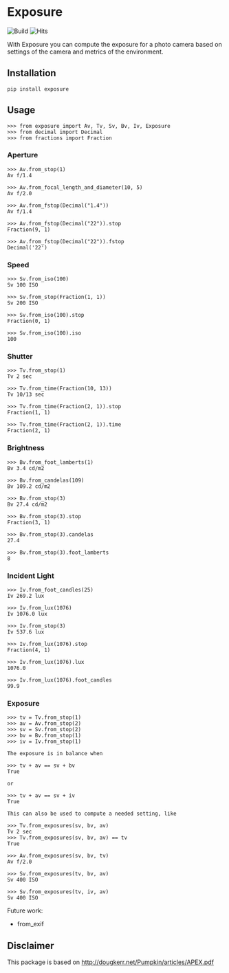 # Exposure

![Build](https://github.com/mrijken/exposure/workflows/CI/badge.svg)
![Hits](https://hitcounter.pythonanywhere.com/count/tag.svg?urlhttps://github.com/mrijken/exposure)

With Exposure you can compute the exposure for a photo camera based
on settings of the camera and metrics of the environment.

## Installation

`pip install exposure`

## Usage

    >>> from exposure import Av, Tv, Sv, Bv, Iv, Exposure
    >>> from decimal import Decimal
    >>> from fractions import Fraction

### Aperture

    >>> Av.from_stop(1)
    Av f/1.4

    >>> Av.from_focal_length_and_diameter(10, 5)
    Av f/2.0

    >>> Av.from_fstop(Decimal("1.4"))
    Av f/1.4

    >>> Av.from_fstop(Decimal("22")).stop
    Fraction(9, 1)

    >>> Av.from_fstop(Decimal("22")).fstop
    Decimal('22')

### Speed

    >>> Sv.from_iso(100)
    Sv 100 ISO

    >>> Sv.from_stop(Fraction(1, 1))
    Sv 200 ISO

    >>> Sv.from_iso(100).stop
    Fraction(0, 1)

    >>> Sv.from_iso(100).iso
    100

### Shutter

    >>> Tv.from_stop(1)
    Tv 2 sec

    >>> Tv.from_time(Fraction(10, 13))
    Tv 10/13 sec

    >>> Tv.from_time(Fraction(2, 1)).stop
    Fraction(1, 1)

    >>> Tv.from_time(Fraction(2, 1)).time
    Fraction(2, 1)

### Brightness

    >>> Bv.from_foot_lamberts(1)
    Bv 3.4 cd/m2

    >>> Bv.from_candelas(109)
    Bv 109.2 cd/m2

    >>> Bv.from_stop(3)
    Bv 27.4 cd/m2

    >>> Bv.from_stop(3).stop
    Fraction(3, 1)

    >>> Bv.from_stop(3).candelas
    27.4

    >>> Bv.from_stop(3).foot_lamberts
    8

### Incident Light

    >>> Iv.from_foot_candles(25)
    Iv 269.2 lux

    >>> Iv.from_lux(1076)
    Iv 1076.0 lux

    >>> Iv.from_stop(3)
    Iv 537.6 lux

    >>> Iv.from_lux(1076).stop
    Fraction(4, 1)

    >>> Iv.from_lux(1076).lux
    1076.0

    >>> Iv.from_lux(1076).foot_candles
    99.9


### Exposure

    >>> tv = Tv.from_stop(1)
    >>> av = Av.from_stop(2)
    >>> sv = Sv.from_stop(2)
    >>> bv = Bv.from_stop(1)
    >>> iv = Iv.from_stop(1)

    The exposure is in balance when

    >>> tv + av == sv + bv
    True

    or

    >>> tv + av == sv + iv
    True

    This can also be used to compute a needed setting, like

    >>> Tv.from_exposures(sv, bv, av)
    Tv 2 sec
    >>> Tv.from_exposures(sv, bv, av) == tv
    True

    >>> Av.from_exposures(sv, bv, tv)
    Av f/2.0

    >>> Sv.from_exposures(tv, bv, av)
    Sv 400 ISO

    >>> Sv.from_exposures(tv, iv, av)
    Sv 400 ISO

Future work:

* from_exif

## Disclaimer

This package is based on http://dougkerr.net/Pumpkin/articles/APEX.pdf
